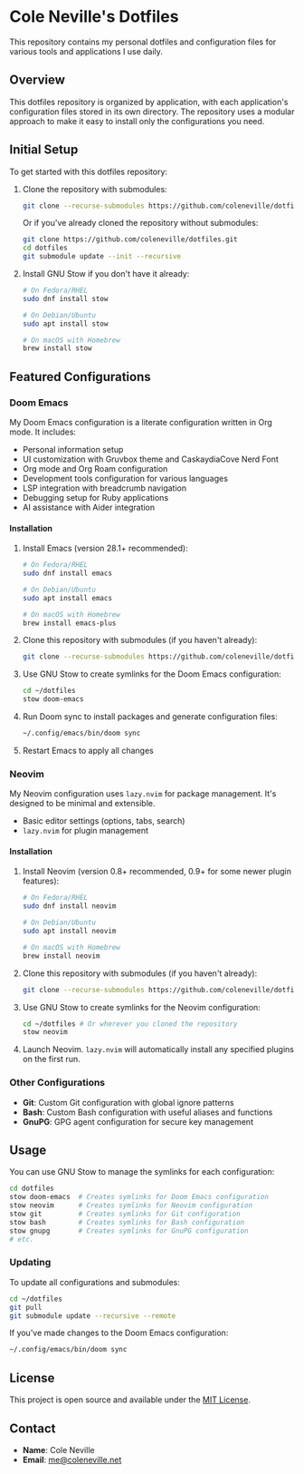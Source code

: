 # Cole Neville's Dotfiles

This repository contains my personal dotfiles and configuration files for various tools and applications I use daily.

## Overview

This dotfiles repository is organized by application, with each application's configuration files stored in its own directory. The repository uses a modular approach to make it easy to install only the configurations you need.

## Initial Setup

To get started with this dotfiles repository:

1. Clone the repository with submodules:

   ```bash
   git clone --recurse-submodules https://github.com/coleneville/dotfiles.git
   ```

   Or if you've already cloned the repository without submodules:

   ```bash
   git clone https://github.com/coleneville/dotfiles.git
   cd dotfiles
   git submodule update --init --recursive
   ```

2. Install GNU Stow if you don't have it already:

   ```bash
   # On Fedora/RHEL
   sudo dnf install stow
   
   # On Debian/Ubuntu
   sudo apt install stow
   
   # On macOS with Homebrew
   brew install stow
   ```

## Featured Configurations

### Doom Emacs

My Doom Emacs configuration is a literate configuration written in Org mode. It includes:

- Personal information setup
- UI customization with Gruvbox theme and CaskaydiaCove Nerd Font
- Org mode and Org Roam configuration
- Development tools configuration for various languages
- LSP integration with breadcrumb navigation
- Debugging setup for Ruby applications
- AI assistance with Aider integration

#### Installation

1. Install Emacs (version 28.1+ recommended):

   ```bash
   # On Fedora/RHEL
   sudo dnf install emacs
   
   # On Debian/Ubuntu
   sudo apt install emacs
   
   # On macOS with Homebrew
   brew install emacs-plus
   ```

2. Clone this repository with submodules (if you haven't already):

   ```bash
   git clone --recurse-submodules https://github.com/coleneville/dotfiles.git
   ```

3. Use GNU Stow to create symlinks for the Doom Emacs configuration:

   ```bash
   cd ~/dotfiles
   stow doom-emacs
   ```

4. Run Doom sync to install packages and generate configuration files:

   ```bash
   ~/.config/emacs/bin/doom sync
   ```

5. Restart Emacs to apply all changes

### Neovim

My Neovim configuration uses `lazy.nvim` for package management. It's designed to be minimal and extensible.

- Basic editor settings (options, tabs, search)
- `lazy.nvim` for plugin management

#### Installation

1. Install Neovim (version 0.8+ recommended, 0.9+ for some newer plugin features):

   ```bash
   # On Fedora/RHEL
   sudo dnf install neovim

   # On Debian/Ubuntu
   sudo apt install neovim

   # On macOS with Homebrew
   brew install neovim
   ```

2. Clone this repository with submodules (if you haven't already):

   ```bash
   git clone --recurse-submodules https://github.com/coleneville/dotfiles.git
   ```

3. Use GNU Stow to create symlinks for the Neovim configuration:

   ```bash
   cd ~/dotfiles # Or wherever you cloned the repository
   stow neovim
   ```

4. Launch Neovim. `lazy.nvim` will automatically install any specified plugins on the first run.

### Other Configurations

- **Git**: Custom Git configuration with global ignore patterns
- **Bash**: Custom Bash configuration with useful aliases and functions
- **GnuPG**: GPG agent configuration for secure key management

## Usage

You can use GNU Stow to manage the symlinks for each configuration:

```bash
cd dotfiles
stow doom-emacs  # Creates symlinks for Doom Emacs configuration
stow neovim      # Creates symlinks for Neovim configuration
stow git         # Creates symlinks for Git configuration
stow bash        # Creates symlinks for Bash configuration
stow gnupg       # Creates symlinks for GnuPG configuration
# etc.
```

### Updating

To update all configurations and submodules:

```bash
cd ~/dotfiles
git pull
git submodule update --recursive --remote
```

If you've made changes to the Doom Emacs configuration:

```bash
~/.config/emacs/bin/doom sync
```

## License

This project is open source and available under the [MIT License](LICENSE).

## Contact

- **Name**: Cole Neville
- **Email**: <me@coleneville.net>
